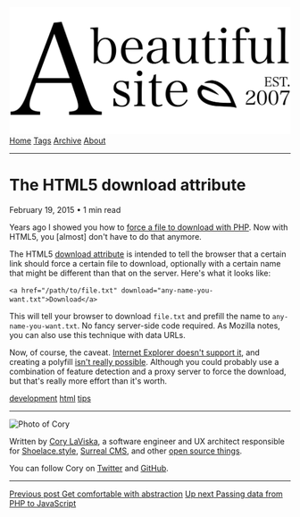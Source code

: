 <a href="../../index.html" class="header-link"><img src="../../images/logos/wordmark.svg" alt="A Beautiful Site" class="wordmark" /></a> <a href="../../index.html" class="nav-item">Home</a> <a href="../../tags/index.html" class="nav-item">Tags</a> <a href="../index.html" class="nav-item">Archive</a> <a href="../../about/index.html" class="nav-item">About</a>

---

# The HTML5 download attribute

February 19, 2015 • 1 min read

Years ago I showed you how to [force a file to download with PHP](../index-4.html). Now with HTML5, you \[almost\] don't have to do that anymore.

The HTML5 [download attribute](https://developer.mozilla.org/en-US/docs/Web/HTML/Element/a#Attributes) is intended to tell the browser that a certain link should force a certain file to download, optionally with a certain name that might be different than that on the server. Here's what it looks like:

    <a href="/path/to/file.txt" download="any-name-you-want.txt">Download</a>

This will tell your browser to download `file.txt` and prefill the name to `any-name-you-want.txt`. No fancy server-side code required. As Mozilla notes, you can also use this technique with data URLs.

Now, of course, the caveat. [Internet Explorer doesn't support it](http://caniuse.com/#feat=download), and creating a polyfill [isn't really possible](http://stackoverflow.com/questions/18652750/any-fallback-client-side-solutions-for-the-html5-download-attribute). Although you could probably use a combination of feature detection and a proxy server to force the download, but that's really more effort than it's worth.

<a href="../../tags/development/index.html" class="post-tag">development</a> <a href="../../tags/html/index.html" class="post-tag">html</a> <a href="../../tags/tips/index.html" class="post-tag">tips</a>

---

<img src="http://0.gravatar.com/avatar/bf1b3b95fd5b096a3592247c29667b33?s=512" alt="Photo of Cory" class="avatar avatar-small" />

Written by [Cory LaViska](../../index-4.html), a software engineer and UX architect responsible for [Shoelace.style](https://shoelace.style/), [Surreal CMS](https://www.surrealcms.com/), and other [open source things](https://github.com/claviska).

You can follow Cory on [Twitter](https://twitter.com/claviska) and [GitHub](https://github.com/claviska).

---

<a href="../get-comfortable-with-abstraction/index.html" class="post-nav-previous"><span class="small">Previous post</span> Get comfortable with abstraction</a> <a href="../passing-data-from-php-to-javascript/index.html" class="post-nav-next"><span class="small">Up next</span> Passing data from PHP to JavaScript</a>
